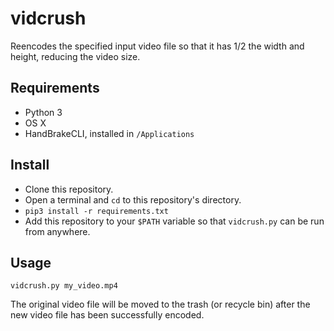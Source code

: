 # vidcrush

Reencodes the specified input video file so that it
has 1/2 the width and height, reducing the video size.

## Requirements

* Python 3
* OS X
* HandBrakeCLI, installed in `/Applications`

## Install

* Clone this repository.
* Open a terminal and `cd` to this repository's directory.
* `pip3 install -r requirements.txt`
* Add this repository to your `$PATH` variable so that `vidcrush.py` can be run from anywhere.

## Usage

```
vidcrush.py my_video.mp4
```

The original video file will be moved to the trash (or recycle bin)
after the new video file has been successfully encoded.
